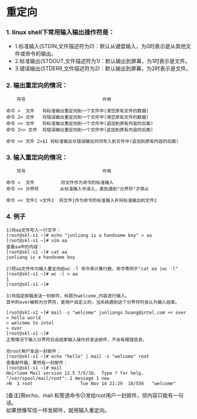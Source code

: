 # 重定向

### 1. linux shell下常用输入输出操作符是：

- 1.标准输入(STDIN,文件描述符为0)：默认从键盘输入，为0时表示是从其他文件或命令的输出。
- 2.标准输出(STDOUT,文件描述符为1)：默认输出到屏幕，为1时表示是文件。
- 3.错误输出(STDERR,文件描述符为2)：默认输出到屏幕，为2时表示是文件。

### 2. 输出重定向的情况：

	    符号                             作用

	命令 >  文件   将标准输出重定向到一个文件中(清空原有文件的数据)
	命令 2> 文件   将错误输出重定向到一个文件中(清空原有文件的数据)
	命令 >> 文件   将标准输出重定向到一个文件中(追加到原有内容的后面)
	命令 2>> 文件  将错误输出重定向到一个文件中(追加到原有内容的后面)
	
	命令 >> 文件 2>$1 将标准输出与错误输出共同写入到文件中(追加到原有内容的后面)

### 3. 输入重定向的情况：

	    符号                             作用

	命令 <  文件          将文件作为命令的标准输入
	命令 << 分界符        从标准输入中读入，直到遇到"分界符"才停止
	
	命令 << 文件1 >文件2  将文件1作为命令的标准输入并将标准输出到文件2

### 4. 例子

	1)向aa文件写入一行文字：
	[root@skl-s1 ~]# echo "junliang is a handsome boy" > aa
	[root@skl-s1 ~]# vim aa
	查看aa中的内容：
	[root@skl-s1 ~]# cat aa
	junliang is a handsome boy

	2)把aa文件作为输入重定向给wc -l 命令来计算行数，命令等同于"cat aa |wc -l"
	[root@skl-s1 ~]# wc -l < aa
	1
	[root@skl-s1 ~]#

	3)向指定邮箱发送一封邮件，标题为welcome,内容逐行输入。
	其中的over被称为分界符，是用户自定义的，当系统遇到这个分界符时会认为输入结束。
	
	[root@skl-s1 ~]# mail -s "welcome" junliangx.huang@intel.com << over
	> hello world
	> welcome to intel
	> over
	[root@skl-s1 ~]#
	正常情况下输入分界符后会结束输入操作并发送邮件，不会有报错信息。
	
	向root用户发送一封邮件：
	[root@skl-s1 ~]# echo "hello" | mail -s "welcome" root
	查看邮件箱，果然有一封邮件：
	[root@skl-s1 ~]# mail
	Heirloom Mail version 12.5 7/5/10.  Type ? for help.
	"/var/spool/mail/root": 1 message 1 new
	>N  1 root                  Tue Nov 14 21:29  18/556   "welcome"
	
[备注]用echo、mail 和管道命令(|)发给root用户一封邮件，但内容只能有一句话。<br>如果想像写信一样发邮件，就用输入重定向。